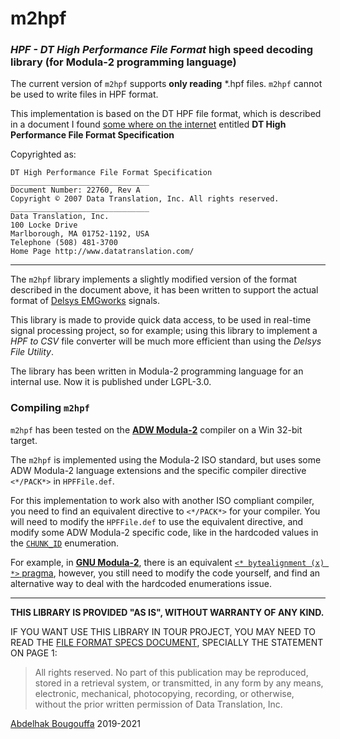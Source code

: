 # m2hpf
### *HPF - DT High Performance File Format* high speed decoding library (for Modula-2 programming language)

The current version of `m2hpf` supports **only reading** *.hpf files. `m2hpf` cannot be used to write files in HPF format.

This implementation is based on the DT HPF file format, which is described in a document I found [some where on the internet](https://forums.ni.com/ni/attachments/ni/170/813238/1/high_performance_file_format_spec%5B1%5D.pdf) entitled **DT High Performance File Format Specification**

Copyrighted as:
```
DT High Performance File Format Specification
_______________________________
Document Number: 22760, Rev A
Copyright © 2007 Data Translation, Inc. All rights reserved.
_______________________________
Data Translation, Inc.
100 Locke Drive
Marlborough, MA 01752-1192, USA
Telephone (508) 481-3700
Home Page http://www.datatranslation.com/
```

---

The `m2hpf` library implements a slightly modified version of the format described in the document above,
it has been written to support the actual format of [Delsys EMGworks](https://www.delsys.com) signals.

This library is made to provide quick data access, to be used in real-time signal processing project, so for example; using this library to implement a *HPF to CSV* file converter will be much more efficient than using the *Delsys File Utility*.

The library has been written in Modula-2 programming language for an internal use. Now it is published under LGPL-3.0.

### Compiling `m2hpf`
`m2hpf` has been tested on the **[ADW Modula-2](https://www.modula2.org/adwm2/)** compiler on a Win 32-bit target.

The `m2hpf` is implemented using the Modula-2 ISO standard, but uses some ADW Modula-2 language extensions and the specific compiler directive `<*/PACK*>` in `HPFFile.def`. 

For this implementation to work also with another ISO compliant compiler, you need to find an equivalent directive to `<*/PACK*>` for your compiler. You will need to modify the `HPFFile.def` to use the equivalent directive, and modify some ADW Modula-2 specific code, like in the hardcoded values in the [`CHUNK_ID`](https://github.com/abougouffa/m2hpf/blob/master/def/HPFFile.def#L62-L68) enumeration.

For example, in **[GNU Modula-2](https://www.nongnu.org/gm2/homepage.html)**, there is an equivalent [`<* bytealignment (x) *>` pragma](https://www.nongnu.org/gm2/12/packed.html), however, you still need to modify the code yourself, and find an alternative way to deal with the hardcoded enumerations issue.

---

**THIS LIBRARY IS PROVIDED "AS IS", WITHOUT WARRANTY OF ANY KIND.**

IF YOU WANT USE THIS LIBRARY IN TOUR PROJECT, YOU MAY NEED TO READ THE [FILE FORMAT SPECS DOCUMENT](high_performance_file_format_spec.pdf), SPECIALLY THE STATEMENT ON PAGE 1:

> All rights reserved. No part of this publication may be reproduced, stored in a retrieval
> system, or transmitted, in any form by any means, electronic, mechanical, photocopying,
> recording, or otherwise, without the prior written permission of Data Translation, Inc.


[Abdelhak Bougouffa](https://abougouffa.github.io) 2019-2021
